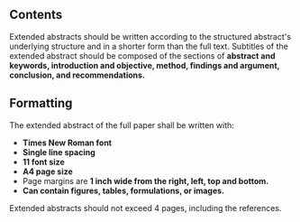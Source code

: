 ## Contents
Extended abstracts should be written according to the structured abstract's underlying structure and in a shorter form than the full text. Subtitles of the extended abstract should be composed of the sections of **abstract and keywords, introduction and objective, method, findings and argument, conclusion, and recommendations.**

## Formatting
The extended abstract of the full paper shall be written with:
- **Times New Roman font**
- **Single line spacing**
- **11 font size**
- **A4 page size**
- Page margins are **1 inch wide from the right, left, top and bottom.** 
- **Can contain figures, tables, formulations, or images.** 

Extended abstracts should not exceed 4 pages, including the references.
